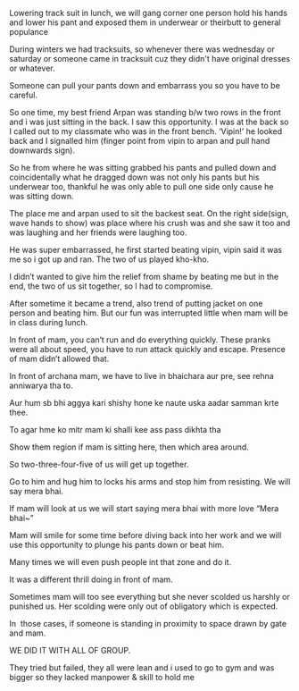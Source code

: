 
Lowering track suit in lunch, we will gang corner one person hold his hands and lower his pant and exposed them in underwear or theirbutt to general populance 

During winters we had tracksuits, so whenever there was wednesday or saturday or someone came in tracksuit cuz they didn't have original dresses or whatever.

Someone can pull your pants down and embarrass you so you have to be careful.

So one time, my best friend Arpan was standing b/w two rows in the front and i was just sitting in the back. I saw this opportunity. I was at the back so I called out to my classmate who was in the front bench. ‘Vipin!’ he looked back and I signalled him (finger point from vipin to arpan and pull hand downwards sign).

So he from where he was sitting grabbed his pants and pulled down and coincidentally what he dragged down was not only his pants but his underwear too, thankful he was only able to pull one side only cause he was sitting down.

The place me and arpan used to sit the backest seat. On the right side(sign, wave hands to show) was place where his crush was and she saw it too and was laughing and her friends were laughing too.

He was super embarrassed, he first started beating vipin, vipin said it was me so i got up and ran. The two of us played kho-kho.

I didn’t wanted to give him the relief from shame by beating me but in the end, the two of us sit together, so I had to compromise.

After sometime it became a trend, also trend of putting jacket on one person and beating him. But our fun was interrupted little when mam will be in class during lunch.

In front of mam, you can’t run and do everything quickly. These pranks were all about speed, you have to run attack quickly and escape. Presence of mam didn’t allowed that.

In front of archana mam, we have to live in bhaichara aur pre, see rehna anniwarya tha to.

Aur hum sb bhi aggya kari shishy hone ke naute uska aadar samman krte thee.

To agar hme ko mitr mam ki shalli kee ass pass dikhta tha

Show them region if mam is sitting here, then which area around.

So two-three-four-five of us will get up together.

Go to him and hug him to locks his arms and stop him from resisting. We will say mera bhai.

If mam will look at us we will start saying mera bhai with more love “Mera bhai~”

Mam will smile for some time before diving back into her work and we will use this opportunity to plunge his pants down or beat him.

Many times we will even push people int that zone and do it.

It was a different thrill doing in front of mam.

Sometimes mam will too see everything but she never scolded us harshly or punished us. Her scolding were only out of obligatory which is expected.

In  those cases, if someone is standing in proximity to space drawn by gate and mam.

WE DID IT WITH ALL OF GROUP.

They tried but failed, they all were lean and i used to go to gym and was bigger so they lacked manpower & skill to hold me